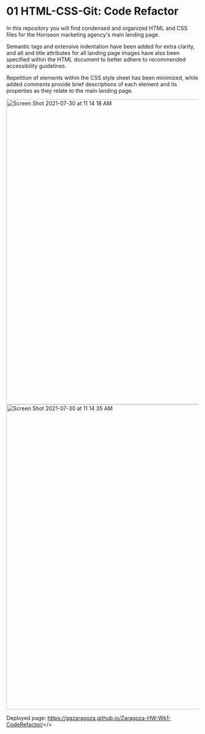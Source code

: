 # 01 HTML-CSS-Git: Code Refactor

In this repository you will find condensed and organized HTML and CSS files for the Horiseon marketing agency's main landing page.

Semantic tags and extensive indentation have been added for extra clarity, and alt and title attributes for all landing page images have also been specified within
the HTML document to better adhere to recommended accessibility guidelines.

Repetition of elements within the CSS style sheet has been minimized, while added comments provide brief descriptions of each element and its properties as they
relate to the main landing page.

<img width="800" alt="Screen Shot 2021-07-30 at 11 14 18 AM" src="https://user-images.githubusercontent.com/86588318/127688954-812f4ef3-461e-4f2c-88ab-639fb2fce4d2.png">

<img width="800" alt="Screen Shot 2021-07-30 at 11 14 35 AM" src="https://user-images.githubusercontent.com/86588318/127689556-e83e5561-d1b2-4486-b331-97c89494427e.png">

Deployed page: <a href="https://ggzaragoza.github.io/Zaragoza-HW-Wk1-CodeRefactor/">https://ggzaragoza.github.io/Zaragoza-HW-Wk1-CodeRefactor/</>

